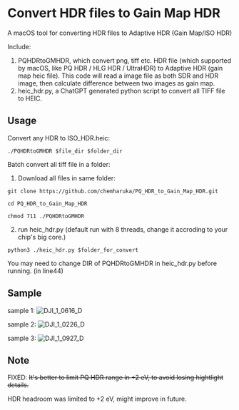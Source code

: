 # Convert HDR files to Gain Map HDR

A macOS tool for converting HDR files to Adaptive HDR (Gain Map/ISO HDR)

Include:

1. PQHDRtoGMHDR, which convert png, tiff etc. HDR file (which supported by macOS, like PQ HDR / HLG HDR / UltraHDR) to Adaptive HDR (gain map heic file). This code will read a image file as both SDR and HDR image, then calculate difference between two images as gain map.
2. heic_hdr.py, a ChatGPT generated python script to convert all TIFF file to HEIC.

## Usage

Convert any HDR to ISO_HDR.heic:

`./PQHDRtoGMHDR $file_dir $folder_dir`

Batch convert all tiff file in a folder:

1. Download all files in same folder:

`git clone https://github.com/chemharuka/PQ_HDR_to_Gain_Map_HDR.git`

`cd PQ_HDR_to_Gain_Map_HDR`

`chmod 711 ./PQHDRtoGMHDR`

2. run heic_hdr.py (default run with 8 threads, change it accroding to your chip's big core.)

`python3 ./heic_hdr.py $folder_for_convert`

You may need to change DIR of PQHDRtoGMHDR in heic_hdr.py before running. (in line44)

## Sample

sample 1:
![DJI_1_0616_D](https://github.com/user-attachments/assets/d4fd48bb-6561-496f-b1ab-083ee1ae8a95)

sample 2:
![DJI_1_0226_D](https://github.com/user-attachments/assets/0a718722-6939-41d3-844d-14517442de05)

sample 3:
![DJI_1_0927_D](https://github.com/user-attachments/assets/66da879e-d56a-4bae-8185-d2d7d462e10f)

## Note

FIXED: ~~It's better to limit PQ HDR range in +2 eV, to avoid losing hightlight details.~~

HDR headroom was limited to +2 eV, might improve in future.


